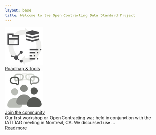 ```yaml
---
layout: base
title: Welcome to the Open Contracting Data Standard Project
---
```

<div class="post-title">
    <div class="row">
        <div class="col-md-4">
            <div class="panel block panel-default">
                <div class="panel-body iconic">
                    <img class="center-block" src="/assets/design/building.png"/>
                </div>
                <div class="panel-body">
                    <a href="/pages/activities.html" class="btn btn-primary btn-lg" role="button">Roadmap & Tools</a>
                </div>
            </div>
        </div>
        <div class="col-md-4">
            <div class="panel block">
                <div class="panel-body iconic">
                    <img class="center-block" src="/assets/design/community.png"/>
                </div>
                <div class="panel-body">
                    <a href="/pages/register/register.html" class="btn btn-primary btn-lg" role="button">Join the community</a>
                </div>
            </div>
        </div>
        <div class="col-md-4">
            <div class="panel block">
                <div class="panel-body iconic">
                    Our first workshop on Open Contracting was held in conjunction with the IATI TAG meeting in Montreal, CA.
                    We discussed use ...
                </div>
                <div class="panel-body">
                    <a href="/pages/workshops/2014-01-Montreal/index.html" class="btn btn-primary btn-lg" role="button">Read more</a>
                </div>
            </div>
        </div>
    </div>
</div>

<!--
<div id="posts">
    {% for post in site.posts %}
      <div class="post">
        <h3><a href="{{ post.url }}">{{ post.title }}</a></h3>
        <p>{{ post.excerpt | post.content }}</p>
      </div>
    {% endfor %}
</div>
-->
